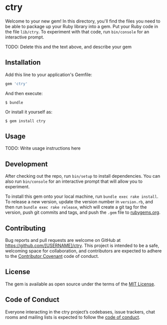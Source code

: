 # ctry

Welcome to your new gem! In this directory, you'll find the files you need to be able to package up your Ruby library into a gem. Put your Ruby code in the file `lib/ctry`. To experiment with that code, run `bin/console` for an interactive prompt.

TODO: Delete this and the text above, and describe your gem

## Installation

Add this line to your application's Gemfile:

```ruby
gem 'ctry'
```

And then execute:

    $ bundle

Or install it yourself as:

    $ gem install ctry

## Usage

TODO: Write usage instructions here

## Development

After checking out the repo, run `bin/setup` to install dependencies. You can also run `bin/console` for an interactive prompt that will allow you to experiment.

To install this gem onto your local machine, run `bundle exec rake install`. To release a new version, update the version number in `version.rb`, and then run `bundle exec rake release`, which will create a git tag for the version, push git commits and tags, and push the `.gem` file to [rubygems.org](https://rubygems.org).

## Contributing

Bug reports and pull requests are welcome on GitHub at https://github.com/[USERNAME]/ctry. This project is intended to be a safe, welcoming space for collaboration, and contributors are expected to adhere to the [Contributor Covenant](http://contributor-covenant.org) code of conduct.

## License

The gem is available as open source under the terms of the [MIT License](http://opensource.org/licenses/MIT).

## Code of Conduct

Everyone interacting in the ctry project’s codebases, issue trackers, chat rooms and mailing lists is expected to follow the [code of conduct](https://github.com/[USERNAME]/ctry/blob/master/CODE_OF_CONDUCT.md).
